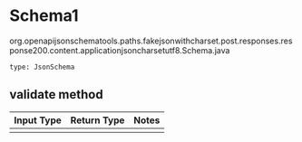 # Schema1
org.openapijsonschematools.paths.fakejsonwithcharset.post.responses.response200.content.applicationjsoncharsetutf8.Schema.java
```
type: JsonSchema
```

## validate method
Input Type | Return Type | Notes
------------ | ------------- | -------------
 |  |
